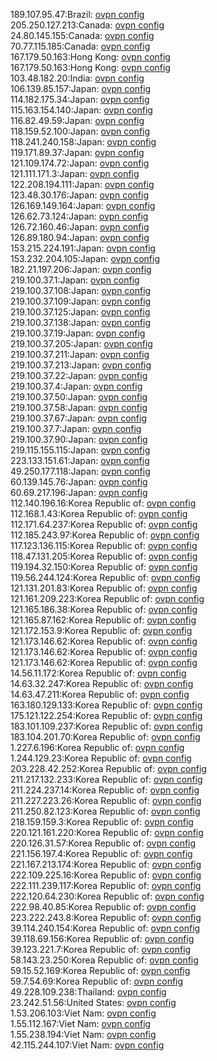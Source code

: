 189.107.95.47:Brazil: [ovpn config](vpn/189_107_95_47.ovpn)  
205.250.127.213:Canada: [ovpn config](vpn/205_250_127_213.ovpn)  
24.80.145.155:Canada: [ovpn config](vpn/24_80_145_155.ovpn)  
70.77.115.185:Canada: [ovpn config](vpn/70_77_115_185.ovpn)  
167.179.50.163:Hong Kong: [ovpn config](vpn/167_179_50_163.ovpn)  
167.179.50.163:Hong Kong: [ovpn config](vpn/167_179_50_163.ovpn)  
103.48.182.20:India: [ovpn config](vpn/103_48_182_20.ovpn)  
106.139.85.157:Japan: [ovpn config](vpn/106_139_85_157.ovpn)  
114.182.175.34:Japan: [ovpn config](vpn/114_182_175_34.ovpn)  
115.163.154.140:Japan: [ovpn config](vpn/115_163_154_140.ovpn)  
116.82.49.59:Japan: [ovpn config](vpn/116_82_49_59.ovpn)  
118.159.52.100:Japan: [ovpn config](vpn/118_159_52_100.ovpn)  
118.241.240.158:Japan: [ovpn config](vpn/118_241_240_158.ovpn)  
119.171.89.37:Japan: [ovpn config](vpn/119_171_89_37.ovpn)  
121.109.174.72:Japan: [ovpn config](vpn/121_109_174_72.ovpn)  
121.111.171.3:Japan: [ovpn config](vpn/121_111_171_3.ovpn)  
122.208.194.111:Japan: [ovpn config](vpn/122_208_194_111.ovpn)  
123.48.30.176:Japan: [ovpn config](vpn/123_48_30_176.ovpn)  
126.169.149.164:Japan: [ovpn config](vpn/126_169_149_164.ovpn)  
126.62.73.124:Japan: [ovpn config](vpn/126_62_73_124.ovpn)  
126.72.160.46:Japan: [ovpn config](vpn/126_72_160_46.ovpn)  
126.89.180.94:Japan: [ovpn config](vpn/126_89_180_94.ovpn)  
153.215.224.191:Japan: [ovpn config](vpn/153_215_224_191.ovpn)  
153.232.204.105:Japan: [ovpn config](vpn/153_232_204_105.ovpn)  
182.21.197.206:Japan: [ovpn config](vpn/182_21_197_206.ovpn)  
219.100.37.1:Japan: [ovpn config](vpn/219_100_37_1.ovpn)  
219.100.37.108:Japan: [ovpn config](vpn/219_100_37_108.ovpn)  
219.100.37.109:Japan: [ovpn config](vpn/219_100_37_109.ovpn)  
219.100.37.125:Japan: [ovpn config](vpn/219_100_37_125.ovpn)  
219.100.37.138:Japan: [ovpn config](vpn/219_100_37_138.ovpn)  
219.100.37.19:Japan: [ovpn config](vpn/219_100_37_19.ovpn)  
219.100.37.205:Japan: [ovpn config](vpn/219_100_37_205.ovpn)  
219.100.37.211:Japan: [ovpn config](vpn/219_100_37_211.ovpn)  
219.100.37.213:Japan: [ovpn config](vpn/219_100_37_213.ovpn)  
219.100.37.22:Japan: [ovpn config](vpn/219_100_37_22.ovpn)  
219.100.37.4:Japan: [ovpn config](vpn/219_100_37_4.ovpn)  
219.100.37.50:Japan: [ovpn config](vpn/219_100_37_50.ovpn)  
219.100.37.58:Japan: [ovpn config](vpn/219_100_37_58.ovpn)  
219.100.37.67:Japan: [ovpn config](vpn/219_100_37_67.ovpn)  
219.100.37.7:Japan: [ovpn config](vpn/219_100_37_7.ovpn)  
219.100.37.90:Japan: [ovpn config](vpn/219_100_37_90.ovpn)  
219.115.155.115:Japan: [ovpn config](vpn/219_115_155_115.ovpn)  
223.133.151.61:Japan: [ovpn config](vpn/223_133_151_61.ovpn)  
49.250.177.118:Japan: [ovpn config](vpn/49_250_177_118.ovpn)  
60.139.145.76:Japan: [ovpn config](vpn/60_139_145_76.ovpn)  
60.69.217.196:Japan: [ovpn config](vpn/60_69_217_196.ovpn)  
112.140.196.16:Korea Republic of: [ovpn config](vpn/112_140_196_16.ovpn)  
112.168.1.43:Korea Republic of: [ovpn config](vpn/112_168_1_43.ovpn)  
112.171.64.237:Korea Republic of: [ovpn config](vpn/112_171_64_237.ovpn)  
112.185.243.97:Korea Republic of: [ovpn config](vpn/112_185_243_97.ovpn)  
117.123.136.115:Korea Republic of: [ovpn config](vpn/117_123_136_115.ovpn)  
118.47.131.205:Korea Republic of: [ovpn config](vpn/118_47_131_205.ovpn)  
119.194.32.150:Korea Republic of: [ovpn config](vpn/119_194_32_150.ovpn)  
119.56.244.124:Korea Republic of: [ovpn config](vpn/119_56_244_124.ovpn)  
121.131.201.83:Korea Republic of: [ovpn config](vpn/121_131_201_83.ovpn)  
121.161.209.223:Korea Republic of: [ovpn config](vpn/121_161_209_223.ovpn)  
121.165.186.38:Korea Republic of: [ovpn config](vpn/121_165_186_38.ovpn)  
121.165.87.162:Korea Republic of: [ovpn config](vpn/121_165_87_162.ovpn)  
121.172.153.9:Korea Republic of: [ovpn config](vpn/121_172_153_9.ovpn)  
121.173.146.62:Korea Republic of: [ovpn config](vpn/121_173_146_62.ovpn)  
121.173.146.62:Korea Republic of: [ovpn config](vpn/121_173_146_62.ovpn)  
121.173.146.62:Korea Republic of: [ovpn config](vpn/121_173_146_62.ovpn)  
14.56.11.172:Korea Republic of: [ovpn config](vpn/14_56_11_172.ovpn)  
14.63.32.247:Korea Republic of: [ovpn config](vpn/14_63_32_247.ovpn)  
14.63.47.211:Korea Republic of: [ovpn config](vpn/14_63_47_211.ovpn)  
163.180.129.133:Korea Republic of: [ovpn config](vpn/163_180_129_133.ovpn)  
175.121.122.254:Korea Republic of: [ovpn config](vpn/175_121_122_254.ovpn)  
183.101.109.237:Korea Republic of: [ovpn config](vpn/183_101_109_237.ovpn)  
183.104.201.70:Korea Republic of: [ovpn config](vpn/183_104_201_70.ovpn)  
1.227.6.196:Korea Republic of: [ovpn config](vpn/1_227_6_196.ovpn)  
1.244.129.23:Korea Republic of: [ovpn config](vpn/1_244_129_23.ovpn)  
203.228.42.252:Korea Republic of: [ovpn config](vpn/203_228_42_252.ovpn)  
211.217.132.233:Korea Republic of: [ovpn config](vpn/211_217_132_233.ovpn)  
211.224.237.14:Korea Republic of: [ovpn config](vpn/211_224_237_14.ovpn)  
211.227.223.26:Korea Republic of: [ovpn config](vpn/211_227_223_26.ovpn)  
211.250.82.123:Korea Republic of: [ovpn config](vpn/211_250_82_123.ovpn)  
218.159.159.3:Korea Republic of: [ovpn config](vpn/218_159_159_3.ovpn)  
220.121.161.220:Korea Republic of: [ovpn config](vpn/220_121_161_220.ovpn)  
220.126.31.57:Korea Republic of: [ovpn config](vpn/220_126_31_57.ovpn)  
221.156.197.4:Korea Republic of: [ovpn config](vpn/221_156_197_4.ovpn)  
221.167.213.174:Korea Republic of: [ovpn config](vpn/221_167_213_174.ovpn)  
222.109.225.16:Korea Republic of: [ovpn config](vpn/222_109_225_16.ovpn)  
222.111.239.117:Korea Republic of: [ovpn config](vpn/222_111_239_117.ovpn)  
222.120.64.230:Korea Republic of: [ovpn config](vpn/222_120_64_230.ovpn)  
222.98.40.85:Korea Republic of: [ovpn config](vpn/222_98_40_85.ovpn)  
223.222.243.8:Korea Republic of: [ovpn config](vpn/223_222_243_8.ovpn)  
39.114.240.154:Korea Republic of: [ovpn config](vpn/39_114_240_154.ovpn)  
39.118.69.156:Korea Republic of: [ovpn config](vpn/39_118_69_156.ovpn)  
39.123.221.7:Korea Republic of: [ovpn config](vpn/39_123_221_7.ovpn)  
58.143.23.250:Korea Republic of: [ovpn config](vpn/58_143_23_250.ovpn)  
59.15.52.169:Korea Republic of: [ovpn config](vpn/59_15_52_169.ovpn)  
59.7.54.69:Korea Republic of: [ovpn config](vpn/59_7_54_69.ovpn)  
49.228.109.238:Thailand: [ovpn config](vpn/49_228_109_238.ovpn)  
23.242.51.56:United States: [ovpn config](vpn/23_242_51_56.ovpn)  
1.53.206.103:Viet Nam: [ovpn config](vpn/1_53_206_103.ovpn)  
1.55.112.167:Viet Nam: [ovpn config](vpn/1_55_112_167.ovpn)  
1.55.238.194:Viet Nam: [ovpn config](vpn/1_55_238_194.ovpn)  
42.115.244.107:Viet Nam: [ovpn config](vpn/42_115_244_107.ovpn)  
